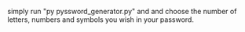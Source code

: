 simply run "py pyssword_generator.py" and and choose the number of letters, numbers and symbols you wish in your password.